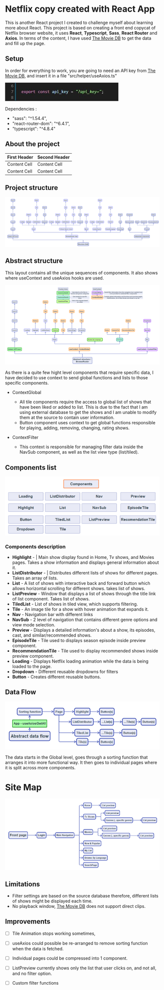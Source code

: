 # Netflix copy created with React App

This is another React project I created to challenge myself about learning more about React. 
This project is based on creating a front end copycat of Netflix browser website, it uses	**React**, **Typescript**, **Sass**, **React Router** and **Axios**.
In terms of the content, I have used [The Movie DB](https://www.themoviedb.org/documentation/api) to get the data and fill up the page.


## Setup

In order for everything to work, you are going to need an API key from [The Movie DB](https://www.themoviedb.org/documentation/api), and insert it in a file "src/helper/useAxios.ts"

![Code preview](/Readme/Capture1.JPG)

Dependencies : 
- "sass": "^1.54.4",
- "react-router-dom": "^6.4.1",
- "typescript": "^4.8.4"

## About the project
| First Header  | Second Header |
| ------------- | ------------- |
| Content Cell  | Content Cell  |
| Content Cell  | Content Cell  |



## Project structure

![Sitemap](/Readme/full-structure.png)


## Abstract structure
This layout contains all the unique sequences of components. It also shows where useContext and useAxios hooks are used.

![Abstract structure](/Readme/abstract-structure.png)

As there is a quite few hight level components that require specific data, I have decided to use context to send global functions and lists to those specific components. 
- ContextGlobal
  - All tile components require the access to global list of shows that have been liked or added to list. This is due to the fact that I am using external database to get the shows and I am unable to modify them at the source to contain user information. 
  - Button component uses context to get global functions responsible for playing, adding, removing, changing, rating shows. 

- ContextFilter
  -  This context is responsible for managing filter data inside the NavSub component, as well as the list view type (list/tiled).



## Components list

![Components list](/Readme/components.png)

### Components description
- **Highlight** - | Main show display found in Home, Tv shows, and Movies pages. Takes a show information and displays general information about it.
- **ListDistributor** - | Distributes different lists of shows for different pages. Takes an array of lists.
- **List** - A list of shows with interactive back and forward button which allows horizontal scrolling for different shows. takes list of shows.
- **ListPreview** - Window that displays a list of shows through the title link of list component. Takes list of shows.
- **TiledList** - List of shows in tiled view, which supports filtering.
- **Tile** - An image tile for a show with hover animation that expands it.
- **Nav** - Navigation bar with different links
- **NavSub** - 2 level of navigation that contains different genre options and view mode selection.
- **Preview** - Displays a detailed information's about a show, its episodes, cast, and similar/recommended shows.
- **EpisodeTile** - Tile used to displays season episode inside preview component.
- **RecommendationTile** - Tile used to display recommended shows inside preview component.
- **Loading** - Displays Netflix loading animation while the data is being loaded to the page.
- **Dropdown** - Different reusable dropdowns for filters
- **Button** - Creates different reusable buttons.



## Data Flow

![Data flow](/Readme/data-flow.png)

The data starts in the Global level, goes through a sorting function that arranges it into more functional way. It then goes to individual pages where it is split across more components.

# Site Map
![Sitemap](/Readme/sitemap.png)


## Limitations
 - Filter settings are based on the source database therefore, different lists of shows might be displayed each time.
 - No playback window, [The Movie DB](https://www.themoviedb.org/documentation/api) does not support direct clips.

## Improvements
- [ ] Tile Animation stops working sometimes,
- [ ] useAxios could possible be re-arranged to remove sorting function when the data is fetched.
- [ ] Individual pages could be compressed into 1 component.
- [ ] ListPreview currently shows only the list that user clicks on, and not all, and no filter option.
- [ ] Custom filter functions 

